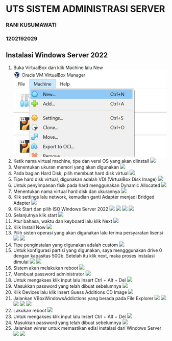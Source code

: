 # UTS SISTEM ADMINISTRASI SERVER
### RANI KUSUMAWATI 
### 1202192029

## Instalasi Windows Server 2022
1. Buka VirtualBox dan klik Machine lalu New
    <img src="https://github.com/ranikusumawati/Sistem-Administrasi-Server/blob/main/asset/1.1.jpg">
2. Ketik nama virtual machine, tipe dan versi OS yang akan diinstall
    <img src="1.png">
3. Menentukan ukuran memori yang akan digunakan
    <img src="1.png">
4. Pada bagian Hard Disk, pilih membuat hard disk virtual
    <img src="1.png">
5. Tipe hard disk virtual, digunakan adalah VDI (VirtualBox Disk Image)
    <img src="1.png">
6. Untuk penyimpanan fisik pada hard menggunakan Dynamic Allocated
    <img src="1.png">
7. Menentukan nama virtual hard disk dan ukurannya
    <img src="1.png">
8. Klik settings lalu network, kemudian ganti Adapter menjadi Bridged Adapter
    <img src="1.png">
9. Klik Start dan pilih ISO Windows Server 2022
    <img src="1.png">
    <img src="1.png">
    <img src="1.png">
    <img src="1.png">
10. Selanjutnya klik start
    <img src="1.png">
11. Atur bahasa, waktu dan keyboard lalu klik Next
    <img src="1.png">
12. Klik Install Now
    <img src="1.png">
13. Pilih sisten operasi yang akan digunakan lalu terima persyaratan lisensi
    <img src="1.png">
    <img src="1.png">
14. Tipe penginstalan yang digunakan adalah custom
    <img src="1.png">
15. Untuk konfigurasi partisi yang digunakan, saya mengggunakan drive 0 dengan kapasitas 50Gb. Setelah itu klik next, maka proses instalasi dimulai
    <img src="1.png">
    <img src="1.png">
16. Sistem akan melakukan reboot
    <img src="1.png">
17. Membuat password administrator
    <img src="1.png">
18. Untuk mengakses klik input lalu Insert Ctrl + Alt + Del
    <img src="1.png">
19. Masukkan password yang telah dibuat sebelumnya
    <img src="1.png">
20. Klik Devices lalu klik Insert Guess Additions CD Image
    <img src="1.png">
21. Jalankan VBoxWindowsAddictions yang berada pada File Explorer
    <img src="1.png">
    <img src="1.png">
    <img src="1.png">
    <img src="1.png">
    <img src="1.png">
22. Lakukan reboot
    <img src="1.png">
23. Untuk mengakses klik input lalu Insert Ctrl + Alt + Del
    <img src="1.png">
24. Masukkan password yang telah dibuat sebelumnya
    <img src="1.png">
25. Jalankan winrer untuk memastikan edisi instalasi dari Windows Server
    <img src="1.png">
    <img src="1.png">
